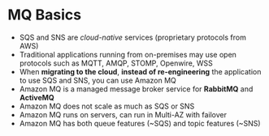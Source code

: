 # MQ Basics

- SQS and SNS are *cloud-native* services (proprietary protocols from AWS)
- Traditional applications running from on-premises may use open protocols such as MQTT, AMQP, STOMP, Openwire, WSS
- When **migrating to the cloud**, **instead of re-engineering** the application to use SQS and SNS, you can use Amazon MQ
- Amazon MQ is a managed message broker service for **RabbitMQ** and **ActiveMQ**
- Amazon MQ does not scale as much as SQS or SNS
- Amazon MQ runs on servers, can run in Multi-AZ with failover
- Amazon MQ has both queue features (~SQS) and topic features (~SNS)